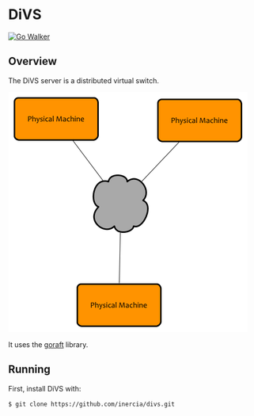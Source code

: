 DiVS
=====

[![Go Walker](http://gowalker.org/api/v1/badge)](https://gowalker.org/github.com/inercia/divs)

## Overview

The DiVS server is a distributed virtual switch.

![Overview](https://raw.githubusercontent.com/inercia/divs/master/docs/images/overview.png)

It uses the [goraft](https://github.com/goraft/raft) library.

## Running

First, install DiVS with:

```sh
$ git clone https://github.com/inercia/divs.git
```

